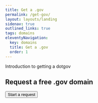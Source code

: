 ```yaml
---
title: Get a .gov
permalink: /get-gov/
layout: layouts/landing
sidenav: true
outlined_links: true
tags: domains
eleventyNavigation:
  key: domains
  title: Get a .gov
  order: 1
---
```

Introduction to getting a dotgov

## Request a free .gov domain 

<button class="usa-button">Start a request </button>


